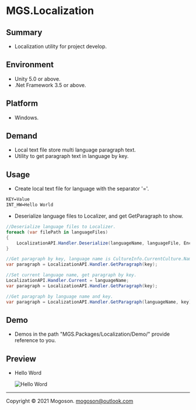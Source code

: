 # MGS.Localization

## Summary
- Localization utility for project develop.

## Environment
- Unity 5.0 or above.
- .Net Framework 3.5 or above.

## Platform
- Windows.

## Demand
- Local text file store multi language paragraph text.
- Utility to get paragraph text in language by key.

## Usage
- Create local text file for language with the separator '='.

```tex
KEY=Value
INT_HW=Hello World
```

- Deserialize language files to Localizer, and get GetParagraph to show.

```C#
//Deserialize language files to Localizer.
foreach (var filePath in languageFiles)
{
    LocalizationAPI.Handler.Deserialize(languageName, languageFile, Encoding.Default);
}

//Get paragraph by key, language name is CultureInfo.CurrentCulture.Name.
var paragraph = LocalizationAPI.Handler.GetParagraph(key);

//Set current language name, get paragraph by key.
LocalizationAPI.Handler.Current = languageName;
var paragraph = LocalizationAPI.Handler.GetParagraph(key);

//Get paragraph by language name and key.
var paragraph = LocalizationAPI.Handler.GetParagraph(languageName, key);
```

## Demo
- Demos in the path "MGS.Packages/Localization/Demo/" provide reference to you.

## Preview

- Hello Word

  ![Hello Word](./Attachment/images/TestInternationalizer.gif)

------

Copyright © 2021 Mogoson.	mogoson@outlook.com
